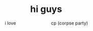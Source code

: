 # &nbsp;&nbsp;&nbsp;&nbsp;&nbsp;&nbsp;&nbsp;&nbsp;&nbsp;&nbsp;&nbsp;&nbsp;hi guys
i love&nbsp;&nbsp;&nbsp;&nbsp;&nbsp;&nbsp;&nbsp;&nbsp;&nbsp;&nbsp;&nbsp;&nbsp;&nbsp;&nbsp;&nbsp;&nbsp;&nbsp;&nbsp;&nbsp;&nbsp;&nbsp;&nbsp;&nbsp;&nbsp;&nbsp;&nbsp;&nbsp;&nbsp;cp (corpse party)

